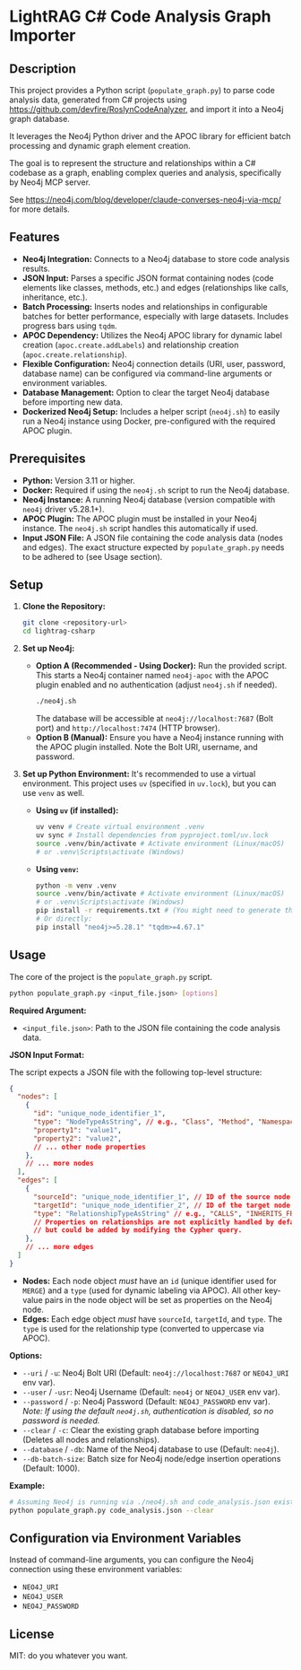 # LightRAG C# Code Analysis Graph Importer

## Description

This project provides a Python script (`populate_graph.py`) to parse code analysis data,  generated from C# projects using https://github.com/devfire/RoslynCodeAnalyzer, and import it into a Neo4j graph database. 

It leverages the Neo4j Python driver and the APOC library for efficient batch processing and dynamic graph element creation.

The goal is to represent the structure and relationships within a C# codebase as a graph, enabling complex queries and analysis, specifically by Neo4j MCP server. 

See https://neo4j.com/blog/developer/claude-converses-neo4j-via-mcp/ for more details.

## Features

*   **Neo4j Integration:** Connects to a Neo4j database to store code analysis results.
*   **JSON Input:** Parses a specific JSON format containing nodes (code elements like classes, methods, etc.) and edges (relationships like calls, inheritance, etc.).
*   **Batch Processing:** Inserts nodes and relationships in configurable batches for better performance, especially with large datasets. Includes progress bars using `tqdm`.
*   **APOC Dependency:** Utilizes the Neo4j APOC library for dynamic label creation (`apoc.create.addLabels`) and relationship creation (`apoc.create.relationship`).
*   **Flexible Configuration:** Neo4j connection details (URI, user, password, database name) can be configured via command-line arguments or environment variables.
*   **Database Management:** Option to clear the target Neo4j database before importing new data.
*   **Dockerized Neo4j Setup:** Includes a helper script (`neo4j.sh`) to easily run a Neo4j instance using Docker, pre-configured with the required APOC plugin.

## Prerequisites

*   **Python:** Version 3.11 or higher.
*   **Docker:** Required if using the `neo4j.sh` script to run the Neo4j database.
*   **Neo4j Instance:** A running Neo4j database (version compatible with `neo4j` driver v5.28.1+).
*   **APOC Plugin:** The APOC plugin must be installed in your Neo4j instance. The `neo4j.sh` script handles this automatically if used.
*   **Input JSON File:** A JSON file containing the code analysis data (nodes and edges). The exact structure expected by `populate_graph.py` needs to be adhered to (see Usage section).

## Setup

1.  **Clone the Repository:**
    ```bash
    git clone <repository-url>
    cd lightrag-csharp
    ```

2.  **Set up Neo4j:**
    *   **Option A (Recommended - Using Docker):** Run the provided script. This starts a Neo4j container named `neo4j-apoc` with the APOC plugin enabled and no authentication (adjust `neo4j.sh` if needed).
        ```bash
        ./neo4j.sh
        ```
        The database will be accessible at `neo4j://localhost:7687` (Bolt port) and `http://localhost:7474` (HTTP browser).
    *   **Option B (Manual):** Ensure you have a Neo4j instance running with the APOC plugin installed. Note the Bolt URI, username, and password.

3.  **Set up Python Environment:**
    It's recommended to use a virtual environment. This project uses `uv` (specified in `uv.lock`), but you can use `venv` as well.
    *   **Using `uv` (if installed):**
        ```bash
        uv venv # Create virtual environment .venv
        uv sync # Install dependencies from pyproject.toml/uv.lock
        source .venv/bin/activate # Activate environment (Linux/macOS)
        # or .venv\Scripts\activate (Windows)
        ```
    *   **Using `venv`:**
        ```bash
        python -m venv .venv
        source .venv/bin/activate # Activate environment (Linux/macOS)
        # or .venv\Scripts\activate (Windows)
        pip install -r requirements.txt # (You might need to generate this from pyproject.toml first if it doesn't exist: pip install pip-tools; pip-compile pyproject.toml)
        # Or directly:
        pip install "neo4j>=5.28.1" "tqdm>=4.67.1"
        ```

## Usage

The core of the project is the `populate_graph.py` script.

```bash
python populate_graph.py <input_file.json> [options]
```

**Required Argument:**

*   `<input_file.json>`: Path to the JSON file containing the code analysis data.

**JSON Input Format:**

The script expects a JSON file with the following top-level structure:

```json
{
  "nodes": [
    {
      "id": "unique_node_identifier_1",
      "type": "NodeTypeAsString", // e.g., "Class", "Method", "Namespace"
      "property1": "value1",
      "property2": "value2",
      // ... other node properties
    },
    // ... more nodes
  ],
  "edges": [
    {
      "sourceId": "unique_node_identifier_1", // ID of the source node
      "targetId": "unique_node_identifier_2", // ID of the target node
      "type": "RelationshipTypeAsString" // e.g., "CALLS", "INHERITS_FROM"
      // Properties on relationships are not explicitly handled by default in the script's MERGE,
      // but could be added by modifying the Cypher query.
    },
    // ... more edges
  ]
}
```

*   **Nodes:** Each node object *must* have an `id` (unique identifier used for `MERGE`) and a `type` (used for dynamic labeling via APOC). All other key-value pairs in the node object will be set as properties on the Neo4j node.
*   **Edges:** Each edge object *must* have `sourceId`, `targetId`, and `type`. The `type` is used for the relationship type (converted to uppercase via APOC).

**Options:**

*   `--uri` / `-u`: Neo4j Bolt URI (Default: `neo4j://localhost:7687` or `NEO4J_URI` env var).
*   `--user` / `-usr`: Neo4j Username (Default: `neo4j` or `NEO4J_USER` env var).
*   `--password` / `-p`: Neo4j Password (Default: `NEO4J_PASSWORD` env var). *Note: If using the default `neo4j.sh`, authentication is disabled, so no password is needed.*
*   `--clear` / `-c`: Clear the existing graph database before importing (Deletes all nodes and relationships).
*   `--database` / `-db`: Name of the Neo4j database to use (Default: `neo4j`).
*   `--db-batch-size`: Batch size for Neo4j node/edge insertion operations (Default: 1000).

**Example:**

```bash
# Assuming Neo4j is running via ./neo4j.sh and code_analysis.json exists
python populate_graph.py code_analysis.json --clear
```

## Configuration via Environment Variables

Instead of command-line arguments, you can configure the Neo4j connection using these environment variables:

*   `NEO4J_URI`
*   `NEO4J_USER`
*   `NEO4J_PASSWORD`

## License

MIT: do you whatever you want.